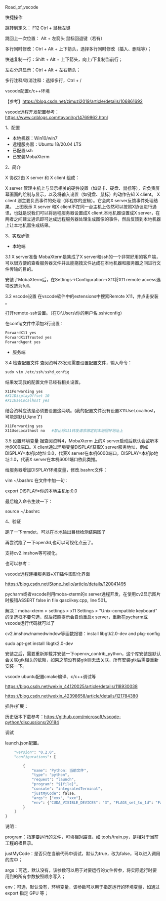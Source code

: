 Road_of_vscode



快捷操作

跳转到定义：  F12  Ctrl + 鼠标左键

跳回上一次位置：  Alt + 左箭头   鼠标回退键（若有）

多行同时修改：Ctrl + Alt + 上下箭头，选择多行同时修改（插入、删除等）；

快速复制一行：Shift +  Alt + 上下箭头，向上/下复制当前行；

左右分屏显示：Ctrl + Alt + 左右箭头；

多行注释/取消注释：选择多行，Ctrl + /





vscode配置c/c++环境

【参考】https://blog.csdn.net/zimuzi2019/article/details/106861692



vscode远程开发配置参考：https://www.cnblogs.com/tavonl/p/14769862.html

1、配置

* 本地机器：Win10/win7
* 远程服务器：Ubuntu 18/20.04 LTS
* 已配置ssh
* 已安装MobaXterm

2、简介

X 协议2由 X server 和 X client 组成：

X server 管理主机上与显示相关的硬件设置（如显卡、硬盘、鼠标等），它负责屏幕画面的绘制与显示，以及将输入设置（如键盘、鼠标）的动作告知 X client。
X client 则主要负责事件的处理（即程序的逻辑）。它会向X server反馈事件处理结果。
上图表示 X server 和X client不在同一台主机上依然可以按照X协议进行通讯，也就是说我们可以将远程服务器设置成X client,本地机器设置成X server，在两者之间建立通讯即可达成远程服务器处理生成图像的事件，然后反馈到本地机器上让本地机器生成结果。

3、实现步骤

* 本地端

3.1 X server准备
MobaXterm是集成了X server和ssh的一个非常好用的客户端，可以很方便的查看服务器文件并且能拖拽文件达成在本地机器和服务器之间进行文件传输的目的。

安装了MobaXterm后，在Settings->Configuration->X11将X11 remote access选项改选为full。

3.2 vscode设置
在vscode软件中的extensions中搜索Remote X11，并点击安装 。

打开remote-ssh设置。（在C:\Users\你的用户名\.ssh\config）

在config文件中添加3行设置：

```python
ForwardX11 yes
ForwardX11Trusted yes
ForwardAgent yes
```

* 服务端

3.4 检查配置文件
查阅资料23发现需要设置配置文件，输入命令：

```python
sudo vim /etc/ssh/sshd_config
```

结果发现我的配置文件已经有相关设置。

```python
X11Forwarding yes
#X11DisplayOffset 10
#X11UseLocalhost yes
```

结合资料应该是必须要设置这两项。(我的配置文件没有设置X11UseLocalhost，可能是默认为no了)

```python
X11Forwarding yes
X11UseLocalhost no   #禁止将X11转发请求绑定到本地回环地址上
```

3.5 设置环境变量
据查阅资料4，MobaXterm 上的X server启动后默认会监听本地6000端口。X client通过环境变量DISPLAY获取X server服务地址，例如DISPLAY=本机ip地址:0.0，代表X server在本机6000端口，DISPLAY=本机ip地址:1.0，代表X server在本机6001端口依此类推。

给服务器增加DISPLAY环境变量，修改.bashrc文件：

vim ~/.bashrc
在文件中加一句：

export DISPLAY=你的本地主机ip:0.0

最后输入命令生效一下：

source ~/.bashrc

4、验证

跑了一下mmdet，可以在本地输出目标检测结果图了

再尝试跑了一下open3d,也可以可视化点云了。

支持cv2.imshow等可视化。

也可以参考：

vscode远程连接服务器+X11插件图形化界面

https://blog.csdn.net/Stone_hello/article/details/120041495



pycharm或者vscode利用moba-xterm的x server远程开发，在使用cv2显示图片时报错ASSERT false in file qasciikey.cpp, line 501。

解决：moba-xterm > settings > x11 Settings > "Unix-compatible keyboard" 的复选框不要勾选，然后按照提示会自动重启x server，重新在pycharm或vscode运行代码就可以了



cv2.imshow/namedwindow等函数报错：install libgtk2.0-dev and pkg-config

sudo apt-get install libgtk2.0-dev

安装之后，需要重新卸载并安装一下opencv_contrib_python，这个库安装是默认会关联gtk相关的依赖，如果之前没有装gtk则无法关联，所有安装gtk后需要重新安装一下。



vscode ubuntu配置cmake编译、c/c++调试等

https://blog.csdn.net/weixin_44120025/article/details/118930038

https://blog.csdn.net/weixin_42398658/article/details/121784380



插件/扩展：

历史版本下载参考：https://github.com/microsoft/vscode-python/discussions/20184



调试

launch.json配置。

```python
    "version": "0.2.0",
    "configurations": [

        {
            "name": "Python: 当前文件",
            "type": "python",
            "request": "launch",
            "program": "${file}",
            "console": "integratedTerminal",
            "justMyCode": false,
            "args": ["xxx", "xxx"],
            "env": {"CUDA_VISIBLE_DEVICES": "3", "FLAGS_set_to_1d": "False"}
        }
    ]
}
```

说明：

program：指定要运行的文件，可填相对路径，如 tools/train.py，是相对于当前工程的根目录。

justMyCode：是否只在当前代码中调试，默认为true，改为false，可以进入调用的库中；

args：可选，默认没有，该参数可以用于对要运行的文件传参，将实际运行时要用到的所有参数按照顺序写入；

env：可选，默认没有，环境变量，该参数可以用于指定运行的环境变量，如通过 export 指定 GPU 等；